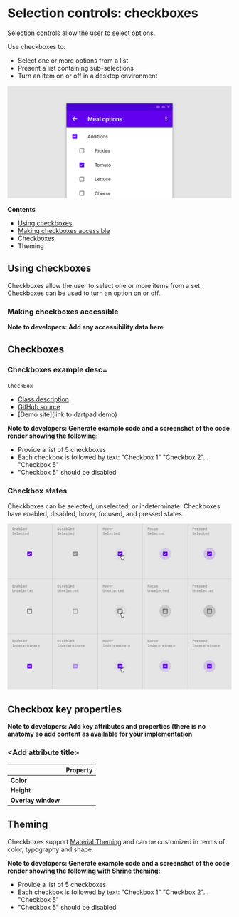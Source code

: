 <!--docs:
title: "Material selection controls: CheckBoxes"
layout: detail
section: components
excerpt: "Selection controls allow the user to select options."
iconId: 
path: /catalog/SelectionControlsCheckBoxes/
-->

# Selection controls: checkboxes

[Selection controls](https://material.io/components/selection-controls#usage) allow the user to select options.

Use checkboxes to:

* Select one or more options from a list
* Present a list containing sub-selections
* Turn an item on or off in a desktop environment

![Checkbox hero example for menu options](assets/CheckBox-hero.png)

**Contents**

* [Using checkboxes](#using-checkboxes)
* [Making checkboxes accessible](#making-checkboxes-accessible)
* Checkboxes
* Theming

## Using checkboxes

Checkboxes allow the user to select one or more items from a set. Checkboxes can be used to turn an option on or off.


### Making checkboxes accessible

**Note to developers: Add any accessibility data here**

## Checkboxes

### Checkboxes example desc=

`CheckBox`
* [Class description](https://api.flutter.dev/flutter/material/Checkbox-class.html)
* [GitHub source](https://github.com/flutter/flutter/blob/master/packages/flutter/lib/src/material/checkbox.dart)
* [Demo site](link to dartpad demo)

**Note to developers: Generate example code and a screenshot of the code render showing the following:**
* Provide a list of 5 checkboxes
* Each checkbox is followed by text: "Checkbox 1" "Checkbox 2"... "Checkbox 5"
* "Checkbox 5" should be disabled

### Checkbox states

Checkboxes can be selected, unselected, or indeterminate. Checkboxes have enabled, disabled, hover, focused, and pressed states.

![Checkbox states in an array. Columns are enabled, disabled, hover, focused, pressed. Rows are selected, unselected, or indeterminite](assets/CheckBox-state.png)

## Checkbox key properties

**Note to developers: Add key attributes and properties (there is no anatomy so add content as available for your implementation**

### \<Add attribute title\>

&nbsp; | Property
------ | --------- 
**Color** |  
**Height** |  
**Overlay window** |

## Theming

Checkboxes support [Material Theming](https://material.io/components/buttons/#theming) and can be
customized in terms of color, typography and shape.

**Note to developers: Generate example code and a screenshot of the code render showing the following with [Shrine theming](https://material.io/design/material-studies/shrine.html#when-to-adapt):**
* Provide a list of 5 checkboxes
* Each checkbox is followed by text: "Checkbox 1" "Checkbox 2"... "Checkbox 5"
* "Checkbox 5" should be disabled


